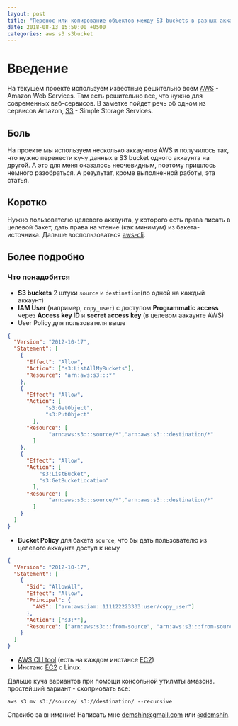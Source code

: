 ```yaml
---
layout: post
title: "Перенос или копирование объектов между S3 buckets в разных аккаунтах"
date: 2018-08-13 15:50:00 +0500
categories: aws s3 s3bucket
---
```


# Введение

На текущем проекте используем известные решительно всем [AWS](https://aws.amazon.com) - Amazon Web Services. Там есть решительно все, что нужно для современных веб-сервисов. В заметке пойдет речь об одном из сервисов Amazon, [S3](https://aws.amazon.com/s3) - Simple Storage Services.

## Боль

На проекте мы используем несколько аккаунтов AWS и получилось так, что нужно перенести кучу данных в S3 bucket одного аккаунта на другой. А это для меня оказалось неочевидным, поэтому пришлось немного разобраться. А результат, кроме выполненной работы, эта статья.

## Коротко

Нужно пользователю целевого аккаунта, у которого есть права писать в целевой бакет, дать права на чтение (как минимум) из бакета-источника. Дальше воспользоваться [aws-cli](https://aws.amazon.com/cli).

## Более подробно

### Что понадобится

- **S3 buckets** 2 штуки `source` и `destination`(по одной на каждый аккаунт)
- **IAM User** (например, `copy_user`) с доступом **Programmatic access** через **Access key ID** и **secret access key** (в целевом аакаунте AWS)
- User Policy для пользователя выше

```json
{
  "Version": "2012-10-17",
  "Statement": [
    {
      "Effect": "Allow",
      "Action": ["s3:ListAllMyBuckets"],
      "Resource": "arn:aws:s3:::*"
    },
    {
      "Effect": "Allow",
      "Action": [
            "s3:GetObject",
            "s3:PutObject"
        ],
      "Resource": [
             "arn:aws:s3:::source/*","arn:aws:s3:::destination/*"
        ]
    },
    {
      "Effect": "Allow",
      "Action": [
          "s3:ListBucket",
          "s3:GetBucketLocation"
        ],
      "Resource": [
             "arn:aws:s3:::source/*","arn:aws:s3:::destination/*"
        ]
    }
  ]
}
```

- **Bucket Policy** для бакета `source`, что бы дать пользователю из целевого аккаунта доступ к нему

```json
{
  "Version": "2012-10-17",
  "Statement": [
    {
      "Sid": "AllowAll",
      "Effect": "Allow",
      "Principal": {
        "AWS": ["arn:aws:iam::111122223333:user/copy_user"]
      },
      "Action": ["s3:*"],
      "Resource": ["arn:aws:s3:::from-source", "arn:aws:s3:::from-source/*"]
    }
  ]
}
```

- [AWS CLI tool](https://aws.amazon.com/cli) (есть на каждом инстансе [EC2](https://aws.amazon.com/ec2‎))
- Инстанс [EC2](https://aws.amazon.com/ec2‎) c Linux.

Дальше куча вариантов при помощи консольной утилмты амазона. простейший вариант - скоприовать все:

`aws s3 mv s3://source/ s3://destination/ --recursive`

Спасибо за внимание! Написать мне demshin@gmail.com или [@demshin](https://t.me/demshin).
